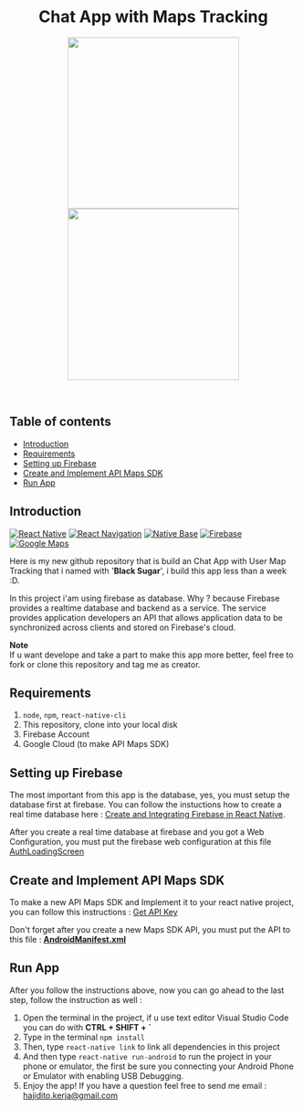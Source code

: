 <h1 align="center">Chat App with Maps Tracking</h1>

<p align="center">
  <img src="https://cdn-images-1.medium.com/max/2400/1*iTAHnz8gq1UkwTa_1sGYdw.png" height=300 />
  <img src="http://pluspng.com/img-png/google-maps-png-google-maps-icon-1600.png" height=300 />
</p>

<br>

## Table of contents
* [Introduction](#introduction)
* [Requirements](#requirements)
* [Setting up Firebase](#setting-up-firebase)
* [Create and Implement API Maps SDK](#Create-and-Implement-API-Maps-SDK)
* [Run App](#run-app)

## Introduction
[![React Native](https://img.shields.io/badge/React%20Native-0.59-blue.svg?style=rounded-square)](https://facebook.github.io/react-native/)
[![React Navigation](https://img.shields.io/badge/React%20Navigation-^3.11-purple.svg?style=rounded-square)](https://reactnavigation.org)
[![Native Base](https://img.shields.io/badge/Native%20Base-^2.12.1-blue.svg?style=rounded-square)](http://nativebase.io)
[![Firebase](https://img.shields.io/badge/Firebase-orange.svg?style=rounded-square)](https://console.firebase.google.com)
[![Google Maps](https://img.shields.io/badge/Google%20Maps-green.svg?style=rounded-square)](https://cloud.google.com/maps-platform)
<br>

Here is my new github repository that is build an Chat App with User Map Tracking that i named with '**Black Sugar**', i build this app less than a week :D.

In this project i'am using firebase as database. Why ? because Firebase provides a realtime database and backend as a service. The service provides application developers an API that allows application data to be synchronized across clients and stored on Firebase's cloud.

**Note**<br>
If u want develope and take a part to make this app more better, feel free to fork or clone this repository and tag me as creator.

## Requirements
1. `node`, `npm`, `react-native-cli`
1. This repository, clone into your local disk
2. Firebase Account
3. Google Cloud (to make API Maps SDK)

## Setting up Firebase

The most important from this app is the database, yes, you must setup the database first at firebase. You can follow the instuctions how to create a real time database here : [Create and Integrating Firebase in React Native](https://www.metizsoft.com/blog/real-time-firebase-integration-with-react-native).

After you create a real time database at firebase and you got a Web Configuration, you must put the firebase web configuration at this file [AuthLoadingScreen](https://github.com/hajidito/ReactNative-GoogleMaps-Firebase-ChatApp-BlackSugar/blob/master/src/Screens/AuthLoading.js)

## Create and Implement API Maps SDK

To make a new API Maps SDK and Implement it to your react native project, you can follow this instructions : [Get API Key](https://developers.google.com/maps/documentation/android-sdk/get-api-key)

Don't forget after you create a new Maps SDK API, you must put the API to this file : **[AndroidManifest.xml](https://github.com/hajidito/ReactNative-GoogleMaps-Firebase-ChatApp-BlackSugar/blob/master/android/app/src/main/AndroidManifest.xml)**

## Run App

After you follow the instructions above, now you can go ahead to the last step, follow the instruction as well :
1. Open the terminal in the project, if u use text editor Visual Studio Code you can do with **CTRL + SHIFT + `**
2. Type in the terminal `npm install`
3. Then, type `react-native link` to link all dependencies in this project
4. And then type `react-native run-android` to run the project in your phone or emulator, the first be sure you connecting your Android Phone or Emulator with enabling USB Debugging.
5. Enjoy the app! If you have a question feel free to send me email : [hajidito.kerja@gmail.com](mailto:hajidito.kerja@gmail.com)
